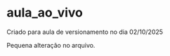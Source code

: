 # aula\_ao\_vivo

Criado para aula de versionamento no dia 02/10/2025



Pequena alteração no arquivo.

